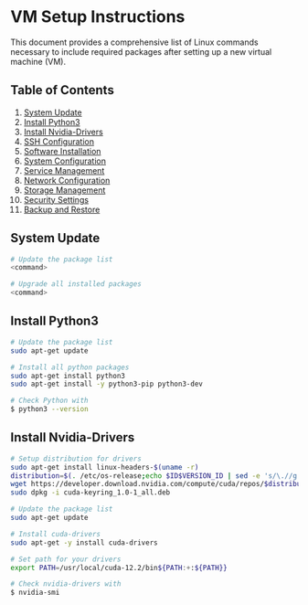 # VM Setup Instructions

This document provides a comprehensive list of Linux commands necessary to include required packages after setting up a new virtual machine (VM).

## Table of Contents

1. [System Update](#system-update)
2. [Install Python3](#install-python3)
3. [Install Nvidia-Drivers](#install-nvidia-drivers)
4. [SSH Configuration](#ssh-configuration)
5. [Software Installation](#software-installation)
6. [System Configuration](#system-configuration)
7. [Service Management](#service-management)
8. [Network Configuration](#network-configuration)
9. [Storage Management](#storage-management)
10. [Security Settings](#security-settings)
11. [Backup and Restore](#backup-and-restore)

## System Update

```sh
# Update the package list
<command>

# Upgrade all installed packages
<command>
```


## Install Python3

```sh
# Update the package list
sudo apt-get update

# Install all python packages
sudo apt-get install python3
sudo apt-get install -y python3-pip python3-dev

# Check Python with
$ python3 --version

```


## Install Nvidia-Drivers

```bash
# Setup distribution for drivers
sudo apt-get install linux-headers-$(uname -r)
distribution=$(. /etc/os-release;echo $ID$VERSION_ID | sed -e 's/\.//g')
wget https://developer.download.nvidia.com/compute/cuda/repos/$distribution/x86_64/cuda-keyring_1.0-1_all.deb
sudo dpkg -i cuda-keyring_1.0-1_all.deb

# Update the package list
sudo apt-get update

# Install cuda-drivers
sudo apt-get -y install cuda-drivers

# Set path for your drivers
export PATH=/usr/local/cuda-12.2/bin${PATH:+:${PATH}}

# Check nvidia-drivers with
$ nvidia-smi

```